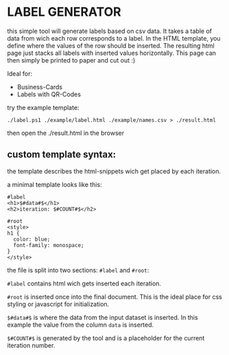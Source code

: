 # LABEL GENERATOR

this simple tool will generate labels based on csv data.
It takes a table of data from wich each row corresponds to a label.
In the HTML template, you define where the values of the row should be inserted.
The resulting html page just stacks all labels with inserted values horizontally.
This page can then simply be printed to paper and cut out :)

Ideal for:
- Business-Cards
- Labels with QR-Codes

try the example template:
```
./label.ps1 ./example/label.html ./example/names.csv > ./result.html
```

then open the ./result.html in the browser

## custom template syntax:

the template describes the html-snippets wich get placed by each iteration.

a minimal template looks like this:
```
#label
<h1>$#data#$</h1>
<h2>iteration: $#COUNT#$</h2>

#root
<style>
h1 {
  color: blue;
  font-family: monospace;
}
</style>
```
the file is split into two sections: ```#label``` and ```#root```:

```#label``` contains html wich gets inserted each iteration.

```#root``` is inserted once into the final document. This is the ideal place for css styling or javascript for initialization.

```$#data#$``` is where the data from the input dataset is inserted. In this example the value from the column ```data``` is inserted.

```$#COUNT#$``` is generated by the tool and is a placeholder for the current iteration number.
